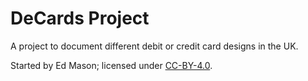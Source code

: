 # DeCards Project
A project to document different debit or credit card designs in the UK.

Started by Ed Mason; licensed under [CC-BY-4.0](LICENSE).
